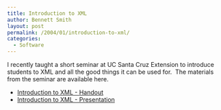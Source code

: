 ```yaml
---
title: Introduction to XML
author: Bennett Smith
layout: post
permalink: /2004/01/introduction-to-xml/
categories:
  - Software
---
```

I recently taught a short seminar at UC Santa Cruz Extension to introduce students to XML and all the good things it can be used for.  The materials from the seminar are available here.

*   [Introduction to XML - Handout][1]
*   [Introduction to XML - Presentation][2][][2]

 [1]: http://idvlpsw.files.wordpress.com/2008/03/introduction-to-xml-handout.pdf "Introduction to XML - Handout"
 [2]: http://idvlpsw.files.wordpress.com/2008/03/introduction-to-xml-presentation.pdf "Introduction to XML - Presentation"
